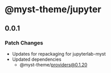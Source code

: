 # @myst-theme/jupyter

## 0.0.1

### Patch Changes

- Updates for repackaging for jupyterlab-myst
- Updated dependencies
  - @myst-theme/providers@0.1.20
